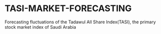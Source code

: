 # TASI-MARKET-FORECASTING
Forecasting fluctuations of the Tadawul All Share Index(TASI), the primary stock market index of Saudi Arabia
